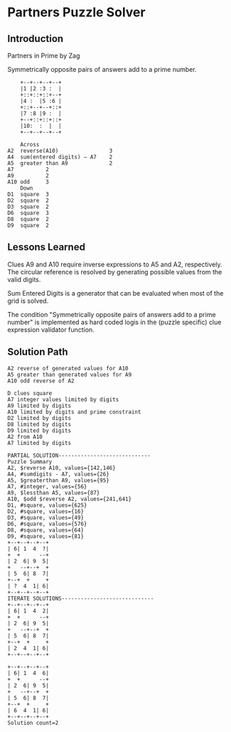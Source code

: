 # Partners Puzzle Solver

## Introduction

Partners in Prime by Zag				
				
Symmetrically opposite pairs of answers add to a prime number.				

```
	+--+--+--+--+			
	|1 |2 :3 :  |			
	+::+::+::+--+			
	|4 :  |5 :6 |			
	+::+--+--+::+			
	|7 :8 |9 :  |			
	+--+::+::+::+			
	|10:  :  |  |			
	+--+--+--+--+			
				
	Across		
A2	reverse(A10)	            3	
A4	sum(entered digits) – A7	2	
A5	greater than A9	            2	
A7		    2	
A9		    2	
A10	odd	    3	
	Down		
D1	square	3	
D2	square	2	
D3	square	2	
D6	square	3	
D8	square	2	
D9	square	2	
```

## Lessons Learned

Clues A9 and A10 require inverse expressions to A5 and A2, respectively. The circular reference is resolved by generating possible values from the valid digits.

Sum Entered Digits is a generator that can be evaluated when most of the grid is solved.

The condition "Symmetrically opposite pairs of answers add to a prime number" is implemented as hard coded logis in the (puzzle specific) clue expression validator function.

## Solution Path

```
A2 reverse of generated values for A10
A5 greater than generated values for A9
A10 odd reverse of A2

D clues square
A7 integer values limited by digits
A9 limited by digits
A10 limited by digits and prime constraint
D2 limited by digits
D8 limited by digits
D9 limited by digits
A2 from A10
A7 limited by digits

PARTIAL SOLUTION-----------------------------
Puzzle Summary
A2, $reverse A10, values={142,146}
A4, #sumdigits - A7, values={26}
A5, $greaterthan A9, values={95}
A7, #integer, values={56}
A9, $lessthan A5, values={87}
A10, $odd $reverse A2, values={241,641}
D1, #square, values={625}
D2, #square, values={16}
D3, #square, values={49}
D6, #square, values={576}
D8, #square, values={64}
D9, #square, values={81}
+--+--+--+--+
| 6| 1  4  ?|
+  +      --+
| 2  6| 9  5|
+   --+--+  +
| 5  6| 8  7|
+--+  +     +
| ?  4  1| 6|
+--+--+--+--+
ITERATE SOLUTIONS-----------------------------
+--+--+--+--+
| 6| 1  4  2|
+  +      --+
| 2  6| 9  5|
+   --+--+  +
| 5  6| 8  7|
+--+  +     +
| 2  4  1| 6|
+--+--+--+--+

+--+--+--+--+
| 6| 1  4  6|
+  +      --+
| 2  6| 9  5|
+   --+--+  +
| 5  6| 8  7|
+--+  +     +
| 6  4  1| 6|
+--+--+--+--+
Solution count=2
```